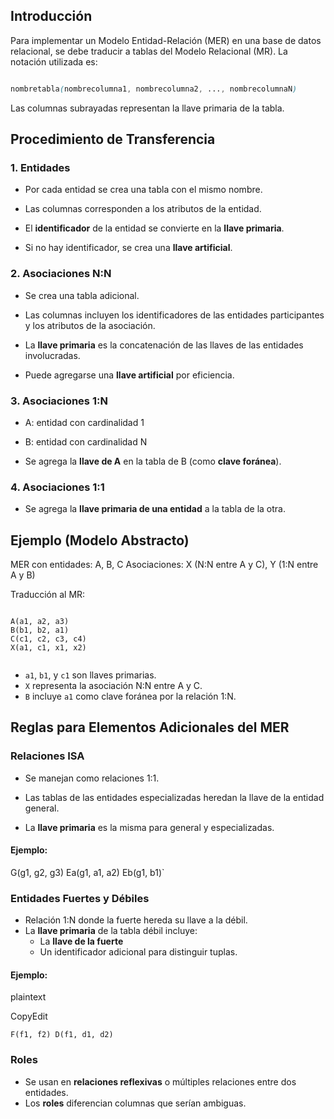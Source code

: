 ## Introducción

Para implementar un Modelo Entidad-Relación (MER) en una base de datos relacional, se debe traducir a tablas del Modelo Relacional (MR). La notación utilizada es:


```SCSS

nombretabla(nombrecolumna1, nombrecolumna2, ..., nombrecolumnaN)

```

Las columnas subrayadas representan la llave primaria de la tabla.

## Procedimiento de Transferencia


### 1. Entidades

- Por cada entidad se crea una tabla con el mismo nombre.

- Las columnas corresponden a los atributos de la entidad.

- El **identificador** de la entidad se convierte en la **llave primaria**.

- Si no hay identificador, se crea una **llave artificial**.


### 2. Asociaciones N:N

- Se crea una tabla adicional.

- Las columnas incluyen los identificadores de las entidades participantes y los atributos de la asociación.

- La **llave primaria** es la concatenación de las llaves de las entidades involucradas.

- Puede agregarse una **llave artificial** por eficiencia.


### 3. Asociaciones 1:N

- A: entidad con cardinalidad 1

- B: entidad con cardinalidad N

- Se agrega la **llave de A** en la tabla de B (como **clave foránea**).


### 4. Asociaciones 1:1

- Se agrega la **llave primaria de una entidad** a la tabla de la otra.


## Ejemplo (Modelo Abstracto)

MER con entidades: A, B, C
Asociaciones: X (N:N entre A y C), Y (1:N entre A y B)

Traducción al MR:

```

A(a1, a2, a3)
B(b1, b2, a1)
C(c1, c2, c3, c4)
X(a1, c1, x1, x2)


```

- `a1`, `b1`, y `c1` son llaves primarias.
- `X` representa la asociación N:N entre A y C.
- `B` incluye `a1` como clave foránea por la relación 1:N.

## Reglas para Elementos Adicionales del MER

### Relaciones ISA

- Se manejan como relaciones 1:1.
    
- Las tablas de las entidades especializadas heredan la llave de la entidad general.
    
- La **llave primaria** es la misma para general y especializadas.
    

#### Ejemplo:

G(g1, g2, g3)
Ea(g1, a1, a2)
Eb(g1, b1)`

### Entidades Fuertes y Débiles

- Relación 1:N donde la fuerte hereda su llave a la débil.
- La **llave primaria** de la tabla débil incluye:
    - La **llave de la fuerte**
	- Un identificador adicional para distinguir tuplas.


#### Ejemplo:

plaintext

CopyEdit

`F(f1, f2)
D(f1, d1, d2)`

### Roles

- Se usan en **relaciones reflexivas** o múltiples relaciones entre dos entidades.
- Los **roles** diferencian columnas que serían ambiguas.